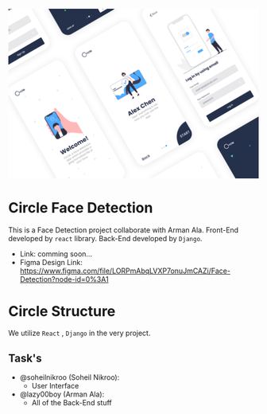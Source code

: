 ![Face Detection App Design Shot](https://github.com/soheilnikroo/Face-Detection/blob/master/Preview.png)

# Circle Face Detection

This is a Face Detection project collaborate with Arman Ala. Front-End developed by `react` library. Back-End developed by `Django`.

- Link: comming soon...
- Figma Design Link: https://www.figma.com/file/LORPmAbqLVXP7onuJmCAZi/Face-Detection?node-id=0%3A1

# Circle Structure

We utilize `React` , `Django` in the very project.

## Task's

- @soheilnikroo (Soheil Nikroo):
  - User Interface
- @lazy00boy (Arman Ala):
  - All of the Back-End stuff
